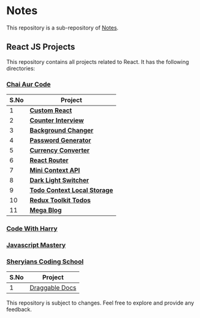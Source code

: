 # Notes

This repository is a sub-repository of [Notes](https://github.com/eAzizUrRehman/notes).

## React JS Projects

This repository contains all projects related to React. It has the following directories:

### [**Chai Aur Code**](./code-with-harry)

| S.No | Project                                                                      |
| ---- | ---------------------------------------------------------------------------- |
| 1    | [**Custom React**](./chai-aur-code/custom-react)                             |
| 2    | [**Counter Interview**](./chai-aur-code/counter-interview)                   |
| 3    | [**Background Changer**](./chai-aur-code/background-changer)                 |
| 4    | [**Password Generator**](./chai-aur-code/password-generator)                 |
| 5    | [**Currency Converter**](./chai-aur-code/currency-converter)                 |
| 6    | [**React Router**](./chai-aur-code/react-router)                             |
| 7    | [**Mini Context API**](./chai-aur-code/mini-context-api)                     |
| 8    | [**Dark Light Switcher**](./chai-aur-code/dark-light-switcher)               |
| 9    | [**Todo Context Local Storage**](./chai-aur-code/todo-context-local-storage) |
| 10   | [**Redux Toolkit Todos**](./chai-aur-code/redux-toolkit-todos)               |
| 11   | [**Mega Blog**](./chai-aur-code/mega-blog)                                   |

### [**Code With Harry**](./code-with-harry)

### [**Javascript Mastery**](./javascript-mastery)

### [**Sheryians Coding School**](./sheryians-coding-school)

| S.No | Project                                                    |
| ---- | ---------------------------------------------------------- |
| 1    | [Draggable Docs](./sheryians-coding-school/draggable-docs) |

This repository is subject to changes. Feel free to explore and provide any feedback.
